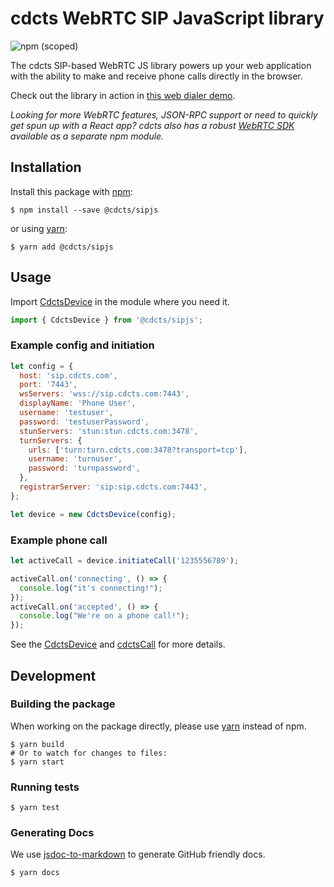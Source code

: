 # cdcts WebRTC SIP JavaScript library

![npm (scoped)](https://img.shields.io/npm/v/@cdcts/sipjs)

The cdcts SIP-based WebRTC JS library powers up your web application with the ability to make and receive phone calls directly in the browser.

Check out the library in action in [this web dialer demo](https://webrtc.cdcts.com/).

_Looking for more WebRTC features, JSON-RPC support or need to quickly get spun up with a React app? cdcts also has a robust [WebRTC SDK](https://github.com/team-cdcts/webrtc) available as a separate npm module._

## Installation

Install this package with [npm](https://www.npmjs.com/):

```shell
$ npm install --save @cdcts/sipjs
```

or using [yarn](https://yarnpkg.com/lang/en/):

```shell
$ yarn add @cdcts/sipjs
```

## Usage

Import [CdctsDevice](https://github.com/team-cdcts/cdcts-sipjs/blob/master/docs/CdctsDevice.md) in the module where you need it.

```javascript
import { CdctsDevice } from '@cdcts/sipjs';
```

### Example config and initiation

```javascript
let config = {
  host: 'sip.cdcts.com',
  port: '7443',
  wsServers: 'wss://sip.cdcts.com:7443',
  displayName: 'Phone User',
  username: 'testuser',
  password: 'testuserPassword',
  stunServers: 'stun:stun.cdcts.com:3478',
  turnServers: {
    urls: ['turn:turn.cdcts.com:3478?transport=tcp'],
    username: 'turnuser',
    password: 'turnpassword',
  },
  registrarServer: 'sip:sip.cdcts.com:7443',
};

let device = new CdctsDevice(config);
```

### Example phone call

```javascript
let activeCall = device.initiateCall('1235556789');

activeCall.on('connecting', () => {
  console.log("it's connecting!");
});
activeCall.on('accepted', () => {
  console.log("We're on a phone call!");
});
```

See the [CdctsDevice](https://github.com/team-cdcts/cdcts-sipjs/blob/master/docs/CdctsDevice.md) and [cdctsCall](https://github.com/team-cdcts/cdcts-sipjs/blob/master/docs/cdctsCall.md) for more details.

## Development

### Building the package

When working on the package directly, please use [yarn](https://github.com/yarnpkg/yarn) instead of npm.

```shell
$ yarn build
# Or to watch for changes to files:
$ yarn start
```

### Running tests

```shell
$ yarn test
```

### Generating Docs

We use [jsdoc-to-markdown](https://github.com/jsdoc2md/jsdoc-to-markdown) to generate GitHub friendly docs.

```shell
$ yarn docs
```
